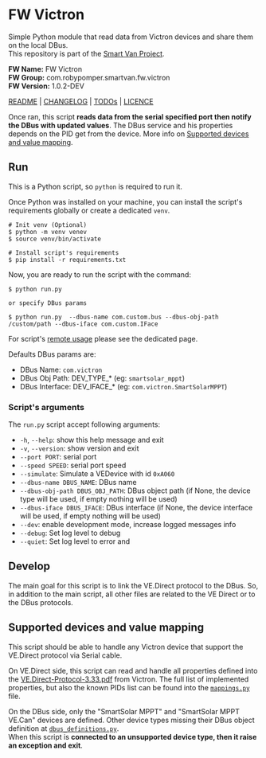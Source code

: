 # FW Victron

Simple Python module that read data from Victron devices and share them on
the local DBus.<br />
This repository is part of the [Smart Van Project](https://smartvan.johnosproject.org/).

**FW Name:** FW Victron<br />
**FW Group:** com.robypomper.smartvan.fw.victron<br />
**FW Version:** 1.0.2-DEV

[README](README.md) | [CHANGELOG](CHANGELOG.md) | [TODOs](TODOs.md) | [LICENCE](LICENCE.md)

Once ran, this script **reads data from the serial specified port then notify
the DBus with updated values**. The DBus service and his properties depends on
the PID get from the device. More info on [Supported devices and value
mapping](#supported-devices-and-value-mapping).


## Run

This is a Python script, so `python` is required to run it.

Once Python was installed on your machine, you can install the script's
requirements globally or create a dedicated `venv`.

```shell
# Init venv (Optional)
$ python -m venv venev
$ source venv/bin/activate

# Install script's requirements
$ pip install -r requirements.txt
```

Now, you are ready to run the script with the command:

```shell
$ python run.py

or specify DBus params

$ python run.py  --dbus-name com.custom.bus --dbus-obj-path /custom/path --dbus-iface com.custom.IFace
```

For script's [remote usage](docs/remote_usage.md) please see the dedicated page.

Defaults DBus params are:
* DBus Name: `com.victron`
* DBus Obj Path: DEV_TYPE_* (eg: `smartsolar_mppt`)
* DBus Interface: DEV_IFACE_* (eg: `com.victron.SmartSolarMPPT`)

### Script's arguments

The `run.py` script accept following arguments:
 
* `-h`, `--help`: show this help message and exit
* `-v`, `--version`: show version and exit
* `--port PORT`: serial port
* `--speed SPEED`: serial port speed
* `--simulate`: Simulate a VEDevice with id `0xA060`
* `--dbus-name DBUS_NAME`: DBus name
* `--dbus-obj-path DBUS_OBJ_PATH`: DBus object path (if None, the device type will be used, if empty nothing will be used)
* `--dbus-iface DBUS_IFACE`: DBus interface (if None, the device interface will be used, if empty nothing will be used)
* `--dev`: enable development mode, increase logged messages info
* `--debug`: Set log level to debug
* `--quiet`: Set log level to error and


## Develop

The main goal for this script is to link the VE.Direct protocol to the DBus.
So, in addition to the main script, all other files are related to the VE Direct
or to the DBus protocols.


## Supported devices and value mapping

This script should be able to handle any Victron device that support the VE.Direct
protocol via Serial cable.

On VE.Direct side, this script can read and handle all properties defined into
the [VE.Direct-Protocol-3.33.pdf](https://www.victronenergy.com/upload/documents/VE.Direct-Protocol-3.33.pdf)
from Victron. The full list of implemented properties, but also the known PIDs
list can be found into the [`mappings.py`](fw_victron/mappings.py) file.

On the DBus side, only the "SmartSolar MPPT" and "SmartSolar MPPT VE.Can"
devices are defined. Other device types missing their DBus object definition at
[`dbus_definitions.py`](fw_victron/dbus_definitions.py).<br/>
When this script is **connected to an unsupported device type, then it raise an
exception and exit**.
